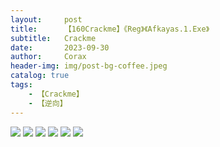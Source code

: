 ```yaml
---
layout:     post
title:      【160Crackme】《Reg》《Afkayas.1.Exe》
subtitle:   Crackme
date:       2023-09-30
author:     Corax
header-img: img/post-bg-coffee.jpeg
catalog: true
tags:
    - 【Crackme】
    - 【逆向】
---
```


![](https://typora-1321221957.cos.ap-shanghai.myqcloud.com/image1/202311020101455.png)
![](https://typora-1321221957.cos.ap-shanghai.myqcloud.com/image1/202311020101456.png)
![](https://typora-1321221957.cos.ap-shanghai.myqcloud.com/image1/202311020101457.png)
![](https://typora-1321221957.cos.ap-shanghai.myqcloud.com/image1/202311020101458.png)
![](https://typora-1321221957.cos.ap-shanghai.myqcloud.com/image1/202311020101459.png)
![](https://typora-1321221957.cos.ap-shanghai.myqcloud.com/image1/202311020101460.png)
